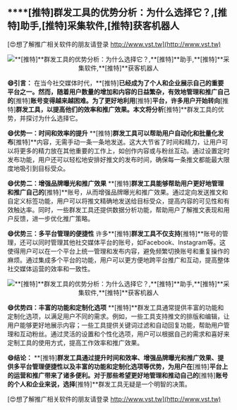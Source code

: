 ## ****[推特]**群发工具的优势分析：为什么选择它？,**[推特]**助手,**[推特]**采集软件,**[推特]**获客机器人**

[😍想了解推广相关软件的朋友请登录 http://www.vst.tw](http://www.vst.tw)

 <center><img src="https://vst.tw/MP4/tuiguang/png/0.png" alt="**[推特]**群发工具的优势分析：为什么选择它？,**[推特]**助手,**[推特]**采集软件,**[推特]**获客机器人"></center>

**😄引言：**
在当今社交媒体时代，**[推特]**已经成为了个人和企业展示自己的重要平台之一。然而，随着用户数量的增加和内容的日益繁杂，有效地管理和推广自己的**[推特]**账号变得越来越困难。为了更好地利用**[推特]**平台，许多用户开始转向**[推特]**群发工具，以提高他们的效率和推广效果。本文将分析**[推特]**群发工具的优势，并探讨为什么选择它。

**😄优势一：时间和效率的提升**
**[推特]**群发工具可以帮助用户自动化和批量化发布**[推特]**内容，无需手动一条一条地发送。这大大节省了时间和精力，让用户可以将更多的精力放在其他重要的工作上，如创作内容或与粉丝互动。通过设置定时发布功能，用户还可以轻松地安排好推文的发布时间，确保每一条推文都能最大限度地吸引到目标受众。

**😄优势二：增强品牌曝光和推广效果**
**[推特]**群发工具能够帮助用户更好地管理和推广自己的**[推特]**账号，从而增强品牌曝光和推广效果。通过定向发送推文和自定义标签功能，用户可以将推文精确地发送给目标受众，提高内容的可见性和有效触达率。同时，一些群发工具还提供数据分析功能，帮助用户了解推文表现和用户反馈，进一步优化推广策略。

**😄优势三：多平台管理的便捷性**
许多**[推特]**群发工具不仅支持**[推特]**账号的管理，还可以同时管理其他社交媒体平台的账号，如Facebook、Instagram等。这使得用户可以在一个平台上统一管理和发布内容，避免频繁切换账号和重复操作的麻烦。通过集成多个平台的功能，用户可以更方便地跨平台推广和互动，提高整体社交媒体运营的效率和一致性。

 <center><img src="https://vst.tw/MP4/tuiguang/png/0.png" alt="**[推特]**群发工具的优势分析：为什么选择它？,**[推特]**助手,**[推特]**采集软件,**[推特]**获客机器人"></center>

**😄优势四：丰富的功能和定制化选项**
**[推特]**群发工具通常提供丰富的功能和定制化选项，以满足用户不同的需求。例如，一些工具支持推文的排版和编辑，让用户能够更好地展示内容；一些工具提供关键词过滤和自动回复功能，帮助用户管理和互动粉丝。通过灵活的设置和个性化选项，用户可以根据自己的需求和喜好来定制工具的使用方式，提高工作效率和推广效果。

**😄结论：**
**[推特]**群发工具通过提升时间和效率、增强品牌曝光和推广效果、提供多平台管理便捷性以及丰富的功能和定制化选项等优势，为用户在**[推特]**平台上的运营和推广带来了诸多便利。对于那些希望更好地管理和推动自己的**[推特]**账号的个人和企业来说，选择**[推特]**群发工具无疑是一个明智的决策。

[😍想了解推广相关软件的朋友请登录 http://www.vst.tw](http://www.vst.tw)



